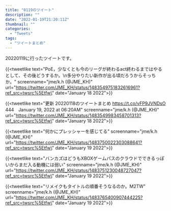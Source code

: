 ```yaml
---
title: "0119のツイート"
description: ""
date: "2022-01-19T21:20:11Z"
thumbnail: ""
categories:
  - "Tweets"
tags:
  - "ツイートまとめ"
---
```

20220119に行ったツイートです。
<!--more-->
{{<tweetlike text=\"PoE，少なくとも今のリーグが終わるact終わるまではやるとして、その後どうするか。\n多分やりたい新作が出る頃だろうからそっちか。\" screenname=\"jme/k.h (@JME_KH)\" url=\"https://twitter.com/JME_KH/status/1483549751832616961?ref_src=twsrc%5Etfw\" date=\"January 18 2022\">}}

{{<tweetlike text=\"更新 20220118のツイートまとめ https://t.co/vFP9JVNDsO 444　January 19, 2022 at 06:20AM\" screenname=\"jme/k.h (@JME_KH)\" url=\"https://twitter.com/JME_KH/status/1483549983458701313?ref_src=twsrc%5Etfw\" date=\"January 18 2022\">}}

{{<tweetlike text=\"何かにプレッシャーを感じてる\" screenname=\"jme/k.h (@JME_KH)\" url=\"https://twitter.com/JME_KH/status/1483750022303088641?ref_src=twsrc%5Etfw\" date=\"January 19 2022\">}}

{{<tweetlike text=\"バンカズはどうもXBOXゲームパスのクラウドでできるっぽいからまだ入る動機には弱い\" screenname=\"jme/k.h (@JME_KH)\" url=\"https://twitter.com/JME_KH/status/1483751230048727047?ref_src=twsrc%5Etfw\" date=\"January 19 2022\">}}

{{<tweetlike text=\"リメイクもタイトルの順番そうなるのか。M2TW\" screenname=\"jme/k.h (@JME_KH)\" url=\"https://twitter.com/JME_KH/status/1483765400907444225?ref_src=twsrc%5Etfw\" date=\"January 19 2022\">}}

